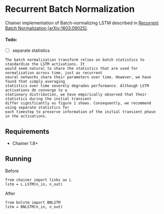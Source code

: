 # Recurrent Batch Normalization

Chainer implementation of Batch-normalizing LSTM described in [Recurrent Batch Normalization [arXiv:1603.09025]](http://arxiv.org/abs/1603.09025).

#### Todo:
- [ ] separate statistics

```
The batch normalization transform relies on batch statistics to standardize the LSTM activations. It 
would seem natural to share the statistics that are used for normalization across time, just as recurrent
neural networks share their parameters over time. However, we have found that simply averaging
statistics over time severely degrades performance. Although LSTM activations do converge to a
stationary distribution, we have empirically observed that their statistics during the initial transient
differ significantly as figure 1 shows. Consequently, we recommend using separate statistics for
each timestep to preserve information of the initial transient phase in the activations.
```

## Requirements

- Chainer 1.8+

## Running

Before

```
from chainer import links as L
lstm = L.LSTM(n_in, n_out)
```

After

```
from bnlstm import BNLSTM
lstm = BNLSTM(n_in, n_out)
```
